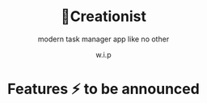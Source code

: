 

<h1 align="center">
📑Creationist
</h1>
<p align="center">
    modern task manager app like no other 
</p>
<p align="center">
w.i.p
</p>


<h1 align="center">Features ⚡️ to be announced</h1>
